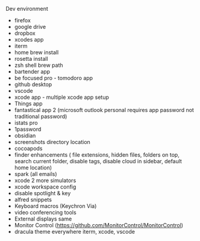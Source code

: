 

Dev environment


- firefox
- google drive
- dropbox
- xcodes app
- iterm 
- home brew install
- rosetta install
- zsh shell brew path
- bartender app
- be focused pro - tomodoro app
- github desktop
- vscode
- xcode app - multiple xcode app setup
- Things app
- fantastical app 2 (microsoft outlook personal requires app password not traditional password)
- istats pro
- 1password
- obsidian
- screenshots directory location
- cocoapods
- finder enhancements ( file extensions, hidden files, folders on top, search current folder, disable tags, disable cloud in sidebar, default home location)
- spark (all emails)
- xcode 2 more simulators
- xcode workspace config
- disable spotlight & key
- alfred snippets
- Keyboard macros (Keychron Via)
- video conferencing tools
- External displays same 
- Monitor Control (https://github.com/MonitorControl/MonitorControl)
- dracula theme everywhere iterm, xcode, vscode

